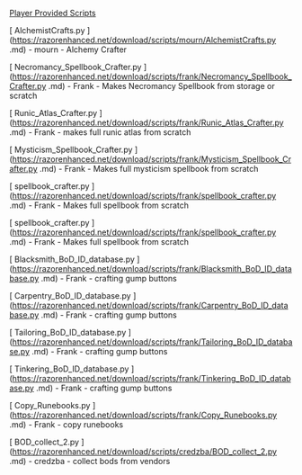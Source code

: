 [Player Provided Scripts](player_provided.md)

<WRAP group>
<WRAP 50% column>


[ AlchemistCrafts.py ](https://razorenhanced.net/download/scripts/mourn/AlchemistCrafts.py .md) - mourn - Alchemy Crafter

[ Necromancy_Spellbook_Crafter.py ](https://razorenhanced.net/download/scripts/frank/Necromancy_Spellbook_Crafter.py .md) - Frank - Makes Necromancy Spellbook from storage or scratch

[ Runic_Atlas_Crafter.py ](https://razorenhanced.net/download/scripts/frank/Runic_Atlas_Crafter.py .md) - Frank - makes full runic atlas from scratch

[ Mysticism_Spellbook_Crafter.py ](https://razorenhanced.net/download/scripts/frank/Mysticism_Spellbook_Crafter.py .md) - Frank - Makes full mysticism spellbook from scratch

[ spellbook_crafter.py ](https://razorenhanced.net/download/scripts/frank/spellbook_crafter.py .md) - Frank - Makes full spellbook from scratch

[ spellbook_crafter.py ](https://razorenhanced.net/download/scripts/frank/spellbook_crafter.py .md) - Frank - Makes full spellbook from scratch

[ Blacksmith_BoD_ID_database.py ](https://razorenhanced.net/download/scripts/frank/Blacksmith_BoD_ID_database.py .md) - Frank - crafting gump buttons

[ Carpentry_BoD_ID_database.py ](https://razorenhanced.net/download/scripts/frank/Carpentry_BoD_ID_database.py .md) - Frank -  crafting gump buttons

[ Tailoring_BoD_ID_database.py ](https://razorenhanced.net/download/scripts/frank/Tailoring_BoD_ID_database.py .md) - Frank -  crafting gump buttons

[ Tinkering_BoD_ID_database.py ](https://razorenhanced.net/download/scripts/frank/Tinkering_BoD_ID_database.py .md) - Frank -  crafting gump buttons

[ Copy_Runebooks.py ](https://razorenhanced.net/download/scripts/frank/Copy_Runebooks.py .md) - Frank -  copy runebooks


[ BOD_collect_2.py ](https://razorenhanced.net/download/scripts/credzba/BOD_collect_2.py .md) - credzba -  collect bods from vendors

</WRAP>
